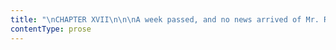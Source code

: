 ```yaml
---
title: "\nCHAPTER XVII\n\n\nA week passed, and no news arrived of Mr. Rochester: ten days, and still\nhe did not come.\_ Mrs. Fairfax said she should not be surprised if he\nwere to go straight from the Leas to London, and thence to the\nContinent, and not show his face again at Thornfield for a year to come;\nhe had not unfrequently quitted it in a manner quite as abrupt and\nunexpected.\_ When I heard this, I was beginning to feel a strange chill\nand failing at the heart.\_ I was actually permitting myself to\nexperience a sickening sense of disappointment; but rallying my wits,\nand recollecting my principles, I at once called my sensations to order;\nand it was wonderful how I got over the temporary blunder—how I cleared\nup the mistake of supposing Mr. Rochester’s movements a matter in which\nI had any cause to take a vital interest.\_ Not that I humbled myself by\na slavish notion of inferiority: on the contrary, I just said—\n\n“You have nothing to do with the master of Thornfield, further than to\nreceive the salary he gives you for teaching his protégée, and to be\ngrateful for such respectful and kind treatment as, if you do your duty,\nyou have a right to expect at his hands.\_ Be sure that is the only tie\nhe seriously acknowledges between you and him; so don’t make him the\nobject of your fine feelings, your raptures, agonies, and so forth.\_ He\nis not of your order: keep to your caste, and be too self-respecting to\nlavish the love of the whole heart, soul, and strength, where such a\ngift is not wanted and would be despised.”\n\nI went on with my day’s business tranquilly; but ever and anon vague\nsuggestions kept wandering across my brain of reasons why I should quit\nThornfield; and I kept involuntarily framing advertisements and\npondering conjectures about new situations: these thoughts I did not\nthink to check; they might germinate and bear fruit if they could.\n\nMr. Rochester had been absent upwards of a fortnight, when the post\nbrought Mrs. Fairfax a letter.\n\n“It is from the master,” said she, as she looked at the direction.\_ “Now\nI suppose we shall know whether we are to expect his return or not.”\n\nAnd while she broke the seal and perused the document, I went on taking\nmy coffee (we were at breakfast): it was hot, and I attributed to that\ncircumstance a fiery glow which suddenly rose to my face.\_ Why my hand\nshook, and why I involuntarily spilt half the contents of my cup into my\nsaucer, I did not choose to consider.\n\n“Well, I sometimes think we are too quiet; but we run a chance of being\nbusy enough now: for a little while at least,” said Mrs. Fairfax, still\nholding the note before her spectacles.\n\nEre I permitted myself to request an explanation, I tied the string of\nAdèle’s pinafore, which happened to be loose: having helped her also to\nanother bun and refilled her mug with milk, I said, nonchalantly—\n\n“Mr. Rochester is not likely to return soon, I suppose?”\n\n“Indeed he is—in three days, he says: that will be next Thursday; and\nnot alone either.\_ I don’t know how many of the fine people at the Leas\nare coming with him: he sends directions for all the best bedrooms to be\nprepared; and the library and drawing-rooms are to be cleaned out; I am\nto get more kitchen hands from the George Inn, at Millcote, and from\nwherever else I can; and the ladies will bring their maids and the\ngentlemen their valets: so we shall have a full house of it.”\_ And Mrs.\nFairfax swallowed her breakfast and hastened away to commence\noperations.\n\nThe three days were, as she had foretold, busy enough.\_ I had thought\nall the rooms at Thornfield beautifully clean and well arranged; but it\nappears I was mistaken.\_ Three women were got to help; and such\nscrubbing, such brushing, such washing of paint and beating of carpets,\nsuch taking down and putting up of pictures, such polishing of mirrors\nand lustres, such lighting of fires in bedrooms, such airing of sheets\nand feather-beds on hearths, I never beheld, either before or since.\_\nAdèle ran quite wild in the midst of it: the preparations for company\nand the prospect of their arrival, seemed to throw her into ecstasies.\_\nShe would have Sophie to look over all her “toilettes,” as she called\nfrocks; to furbish up any that were “passées,” and to air and\narrange the new.\_ For herself, she did nothing but caper about in the\nfront chambers, jump on and off the bedsteads, and lie on the mattresses\nand piled-up bolsters and pillows before the enormous fires roaring in\nthe chimneys.\_ From school duties she was exonerated: Mrs. Fairfax had\npressed me into her service, and I was all day in the storeroom, helping\n(or hindering) her and the cook; learning to make custards and\ncheese-cakes and French pastry, to truss game and garnish desert-dishes.\n\nThe party were expected to arrive on Thursday afternoon, in time for\ndinner at six.\_ During the intervening period I had no time to nurse\nchimeras; and I believe I was as active and gay as anybody—Adèle\nexcepted.\_ Still, now and then, I received a damping check to my\ncheerfulness; and was, in spite of myself, thrown back on the region of\ndoubts and portents, and dark conjectures.\_ This was when I chanced to\nsee the third-storey staircase door (which of late had always been kept\nlocked) open slowly, and give passage to the form of Grace Poole, in\nprim cap, white apron, and handkerchief; when I watched her glide along\nthe gallery, her quiet tread muffled in a list slipper; when I saw her\nlook into the bustling, topsy-turvy bedrooms,—just say a word, perhaps,\nto the charwoman about the proper way to polish a grate, or clean a\nmarble mantelpiece, or take stains from papered walls, and then pass\non.\_ She would thus descend to the kitchen once a day, eat her dinner,\nsmoke a moderate pipe on the hearth, and go back, carrying her pot of\nporter with her, for her private solace, in her own gloomy, upper\nhaunt.\_ Only one hour in the twenty-four did she pass with her\nfellow-servants below; all the rest of her time was spent in some\nlow-ceiled, oaken chamber of the second storey: there she sat and\nsewed—and probably laughed drearily to herself,—as companionless as a\nprisoner in his dungeon.\n\nThe strangest thing of all was, that not a soul in the house, except me,\nnoticed her habits, or seemed to marvel at them: no one discussed her\nposition or employment; no one pitied her solitude or isolation.\_ I\nonce, indeed, overheard part of a dialogue between Leah and one of the\ncharwomen, of which Grace formed the subject.\_ Leah had been saying\nsomething I had not caught, and the charwoman remarked—\n\n“She gets good wages, I guess?”\n\n“Yes,” said Leah; “I wish I had as good; not that mine are to complain\nof,—there’s no stinginess at Thornfield; but they’re not one fifth of\nthe sum Mrs. Poole receives.\_ And she is laying by: she goes every\nquarter to the bank at Millcote.\_ I should not wonder but she has saved\nenough to keep her independent if she liked to leave; but I suppose\nshe’s got used to the place; and then she’s not forty yet, and strong\nand able for anything.\_ It is too soon for her to give up business.”\n\n“She is a good hand, I daresay,” said the charwoman.\n\n“Ah!—she understands what she has to do,—nobody better,” rejoined Leah\nsignificantly; “and it is not every one could fill her shoes—not for all\nthe money she gets.”\n\n“That it is not!” was the reply.\_ “I wonder whether the master—”\n\nThe charwoman was going on; but here Leah turned and perceived me, and\nshe instantly gave her companion a nudge.\n\n“Doesn’t she know?” I heard the woman whisper.\n\nLeah shook her head, and the conversation was of course dropped.\_ All I\nhad gathered from it amounted to this,—that there was a mystery at\nThornfield; and that from participation in that mystery I was purposely\nexcluded.\n\nThursday came: all work had been completed the previous evening; carpets\nwere laid down, bed-hangings festooned, radiant white counterpanes\nspread, toilet tables arranged, furniture rubbed, flowers piled in\nvases: both chambers and saloons looked as fresh and bright as hands\ncould make them.\_ The hall, too, was scoured; and the great carved\nclock, as well as the steps and banisters of the staircase, were\npolished to the brightness of glass; in the dining-room, the sideboard\nflashed resplendent with plate; in the drawing-room and boudoir, vases\nof exotics bloomed on all sides.\n\nAfternoon arrived: Mrs. Fairfax assumed her best black satin gown, her\ngloves, and her gold watch; for it was her part to receive the\ncompany,—to conduct the ladies to their rooms, &c.\_ Adèle, too, would be\ndressed: though I thought she had little chance of being introduced to\nthe party that day at least.\_ However, to please her, I allowed Sophie\nto apparel her in one of her short, full muslin frocks.\_ For myself, I\nhad no need to make any change; I should not be called upon to quit my\nsanctum of the schoolroom; for a sanctum it was now become to me,—“a\nvery pleasant refuge in time of trouble.”\n\nIt had been a mild, serene spring day—one of those days which, towards\nthe end of March or the beginning of April, rise shining over the earth\nas heralds of summer.\_ It was drawing to an end now; but the evening was\neven warm, and I sat at work in the schoolroom with the window open.\n\n“It gets late,” said Mrs. Fairfax, entering in rustling state.\_ “I am\nglad I ordered dinner an hour after the time Mr. Rochester mentioned;\nfor it is past six now.\_ I have sent John down to the gates to see if\nthere is anything on the road: one can see a long way from thence in the\ndirection of Millcote.”\_ She went to the window.\_ “Here he is!” said\nshe.\_ “Well, John” (leaning out), “any news?”\n\n“They’re coming, ma’am,” was the answer.\_ “They’ll be here in ten\nminutes.”\n\nAdèle flew to the window.\_ I followed, taking care to stand on one side,\nso that, screened by the curtain, I could see without being seen.\n\nThe ten minutes John had given seemed very long, but at last wheels were\nheard; four equestrians galloped up the drive, and after them came two\nopen carriages.\_ Fluttering veils and waving plumes filled the vehicles;\ntwo of the cavaliers were young, dashing-looking gentlemen; the third\nwas Mr. Rochester, on his black horse, Mesrour, Pilot bounding before\nhim; at his side rode a lady, and he and she were the first of the\nparty.\_ Her purple riding-habit almost swept the ground, her veil\nstreamed long on the breeze; mingling with its transparent folds, and\ngleaming through them, shone rich raven ringlets.\n\n“Miss Ingram!” exclaimed Mrs. Fairfax, and away she hurried to her post\nbelow.\n\nThe cavalcade, following the sweep of the drive, quickly turned the\nangle of the house, and I lost sight of it.\_ Adèle now petitioned to go\ndown; but I took her on my knee, and gave her to understand that she\nmust not on any account think of venturing in sight of the ladies,\neither now or at any other time, unless expressly sent for: that Mr.\nRochester would be very angry, &c.\_ “Some natural tears she shed” on\nbeing told this; but as I began to look very grave, she consented at\nlast to wipe them.\n\nA joyous stir was now audible in the hall: gentlemen’s deep tones and\nladies’ silvery accents blent harmoniously together, and distinguishable\nabove all, though not loud, was the sonorous voice of the master of\nThornfield Hall, welcoming his fair and gallant guests under its roof.\_\nThen light steps ascended the stairs; and there was a tripping through\nthe gallery, and soft cheerful laughs, and opening and closing doors,\nand, for a time, a hush.\n\n“Elles changent de toilettes,” said Adèle; who, listening attentively,\nhad followed every movement; and she sighed.\n\n“Chez maman,” said she, “quand il y avait du monde, je le suivais\npartout, au salon et à leurs chambres; souvent je regardais les femmes\nde chambre coiffer et habiller les dames, et c’était si amusant: comme\ncela on apprend.”\n\n“Don’t you feel hungry, Adèle?”\n\n“Mais oui, mademoiselle: voilà cinq ou six heures que nous n’avons pas\nmangé.”\n\n“Well now, while the ladies are in their rooms, I will venture down and\nget you something to eat.”\n\nAnd issuing from my asylum with precaution, I sought a back-stairs which\nconducted directly to the kitchen.\_ All in that region was fire and\ncommotion; the soup and fish were in the last stage of projection, and\nthe cook hung over her crucibles in a frame of mind and body threatening\nspontaneous combustion.\_ In the servants’ hall two coachmen and three\ngentlemen’s gentlemen stood or sat round the fire; the abigails, I\nsuppose, were upstairs with their mistresses; the new servants, that had\nbeen hired from Millcote, were bustling about everywhere.\_ Threading\nthis chaos, I at last reached the larder; there I took possession of a\ncold chicken, a roll of bread, some tarts, a plate or two and a knife\nand fork: with this booty I made a hasty retreat.\_ I had regained the\ngallery, and was just shutting the back-door behind me, when an\naccelerated hum warned me that the ladies were about to issue from their\nchambers.\_ I could not proceed to the schoolroom without passing some of\ntheir doors, and running the risk of being surprised with my cargo of\nvictualage; so I stood still at this end, which, being windowless, was\ndark: quite dark now, for the sun was set and twilight gathering.\n\nPresently the chambers gave up their fair tenants one after another:\neach came out gaily and airily, with dress that gleamed lustrous through\nthe dusk.\_ For a moment they stood grouped together at the other\nextremity of the gallery, conversing in a key of sweet subdued vivacity:\nthey then descended the staircase almost as noiselessly as a bright mist\nrolls down a hill.\_ Their collective appearance had left on me an\nimpression of high-born elegance, such as I had never before received.\n\nI found Adèle peeping through the schoolroom door, which she held ajar.\_\n“What beautiful ladies!” cried she in English.\_ “Oh, I wish I might go\nto them!\_ Do you think Mr. Rochester will send for us by-and-bye, after\ndinner?”\n\n“No, indeed, I don’t; Mr. Rochester has something else to think about.\_\nNever mind the ladies to-night; perhaps you will see them to-morrow:\nhere is your dinner.”\n\nShe was really hungry, so the chicken and tarts served to divert her\nattention for a time.\_ It was well I secured this forage, or both she,\nI, and Sophie, to whom I conveyed a share of our repast, would have run\na chance of getting no dinner at all: every one downstairs was too much\nengaged to think of us.\_ The dessert was not carried out till after nine\nand at ten footmen were still running to and fro with trays and\ncoffee-cups.\_ I allowed Adèle to sit up much later than usual; for she\ndeclared she could not possibly go to sleep while the doors kept opening\nand shutting below, and people bustling about.\_ Besides, she added, a\nmessage might possibly come from Mr. Rochester when she was undressed;\n“et alors quel dommage!”\n\nI told her stories as long as she would listen to them; and then for a\nchange I took her out into the gallery.\_ The hall lamp was now lit, and\nit amused her to look over the balustrade and watch the servants passing\nbackwards and forwards.\_ When the evening was far advanced, a sound of\nmusic issued from the drawing-room, whither the piano had been removed;\nAdèle and I sat down on the top step of the stairs to listen.\_ Presently\na voice blent with the rich tones of the instrument; it was a lady who\nsang, and very sweet her notes were.\_ The solo over, a duet followed,\nand then a glee: a joyous conversational murmur filled up the\nintervals.\_ I listened long: suddenly I discovered that my ear was\nwholly intent on analysing the mingled sounds, and trying to\ndiscriminate amidst the confusion of accents those of Mr. Rochester; and\nwhen it caught them, which it soon did, it found a further task in\nframing the tones, rendered by distance inarticulate, into words.\n\nThe clock struck eleven.\_ I looked at Adèle, whose head leant against my\nshoulder; her eyes were waxing heavy, so I took her up in my arms and\ncarried her off to bed.\_ It was near one before the gentlemen and ladies\nsought their chambers.\n\nThe next day was as fine as its predecessor: it was devoted by the party\nto an excursion to some site in the neighbourhood.\_ They set out early\nin the forenoon, some on horseback, the rest in carriages; I witnessed\nboth the departure and the return.\_ Miss Ingram, as before, was the only\nlady equestrian; and, as before, Mr. Rochester galloped at her side; the\ntwo rode a little apart from the rest.\_ I pointed out this circumstance\nto Mrs. Fairfax, who was standing at the window with me—\n\n“You said it was not likely they should think of being married,” said I,\n“but you see Mr. Rochester evidently prefers her to any of the other\nladies.”\n\n“Yes, I daresay: no doubt he admires her.”\n\n“And she him,” I added; “look how she leans her head towards him as if\nshe were conversing confidentially; I wish I could see her face; I have\nnever had a glimpse of it yet.”\n\n“You will see her this evening,” answered Mrs. Fairfax.\_ “I happened to\nremark to Mr. Rochester how much Adèle wished to be introduced to the\nladies, and he said: ‘Oh! let her come into the drawing-room after\ndinner; and request Miss Eyre to accompany her.’”\n\n“Yes; he said that from mere politeness: I need not go, I am sure,” I\nanswered.\n\n“Well, I observed to him that as you were unused to company, I did not\nthink you would like appearing before so gay a party—all strangers; and\nhe replied, in his quick way—‘Nonsense!\_ If she objects, tell her it is\nmy particular wish; and if she resists, say I shall come and fetch her\nin case of contumacy.’”\n\n“I will not give him that trouble,” I answered.\_ “I will go, if no\nbetter may be; but I don’t like it.\_ Shall you be there, Mrs. Fairfax?”\n\n“No; I pleaded off, and he admitted my plea.\_ I’ll tell you how to\nmanage so as to avoid the embarrassment of making a formal entrance,\nwhich is the most disagreeable part of the business.\_ You must go into\nthe drawing-room while it is empty, before the ladies leave the\ndinner-table; choose your seat in any quiet nook you like; you need not\nstay long after the gentlemen come in, unless you please: just let Mr.\nRochester see you are there and then slip away—nobody will notice you.”\n\n“Will these people remain long, do you think?”\n\n“Perhaps two or three weeks, certainly not more.\_ After the Easter\nrecess, Sir George Lynn, who was lately elected member for Millcote,\nwill have to go up to town and take his seat; I daresay Mr. Rochester\nwill accompany him: it surprises me that he has already made so\nprotracted a stay at Thornfield.”\n\nIt was with some trepidation that I perceived the hour approach when I\nwas to repair with my charge to the drawing-room.\_ Adèle had been in a\nstate of ecstasy all day, after hearing she was to be presented to the\nladies in the evening; and it was not till Sophie commenced the\noperation of dressing her that she sobered down.\_ Then the importance of\nthe process quickly steadied her, and by the time she had her curls\narranged in well-smoothed, drooping clusters, her pink satin frock put\non, her long sash tied, and her lace mittens adjusted, she looked as\ngrave as any judge.\_ No need to warn her not to disarrange her attire:\nwhen she was dressed, she sat demurely down in her little chair, taking\ncare previously to lift up the satin skirt for fear she should crease\nit, and assured me she would not stir thence till I was ready.\_ This I\nquickly was: my best dress (the silver-grey one, purchased for Miss\nTemple’s wedding, and never worn since) was soon put on; my hair was\nsoon smoothed; my sole ornament, the pearl brooch, soon assumed.\_ We\ndescended.\n\nFortunately there was another entrance to the drawing-room than that\nthrough the saloon where they were all seated at dinner.\_ We found the\napartment vacant; a large fire burning silently on the marble hearth,\nand wax candles shining in bright solitude, amid the exquisite flowers\nwith which the tables were adorned.\_ The crimson curtain hung before the\narch: slight as was the separation this drapery formed from the party in\nthe adjoining saloon, they spoke in so low a key that nothing of their\nconversation could be distinguished beyond a soothing murmur.\n\nAdèle, who appeared to be still under the influence of a most\nsolemnising impression, sat down, without a word, on the footstool I\npointed out to her.\_ I retired to a window-seat, and taking a book from\na table near, endeavoured to read.\_ Adèle brought her stool to my feet;\nere long she touched my knee.\n\n“What is it, Adèle?”\n\n“Est-ce que je ne puis pas prendrie une seule de ces fleurs magnifiques,\nmademoiselle?\_ Seulement pour completer ma toilette.”\n\n“You think too much of your ‘toilette,’ Adèle: but you may have a\nflower.”\_ And I took a rose from a vase and fastened it in her sash.\_\nShe sighed a sigh of ineffable satisfaction, as if her cup of happiness\nwere now full.\_ I turned my face away to conceal a smile I could not\nsuppress: there was something ludicrous as well as painful in the little\nParisienne’s earnest and innate devotion to matters of dress.\n\nA soft sound of rising now became audible; the curtain was swept back\nfrom the arch; through it appeared the dining-room, with its lit lustre\npouring down light on the silver and glass of a magnificent\ndessert-service covering a long table; a band of ladies stood in the\nopening; they entered, and the curtain fell behind them.\n\nThere were but eight; yet, somehow, as they flocked in, they gave the\nimpression of a much larger number.\_ Some of them were very tall; many\nwere dressed in white; and all had a sweeping amplitude of array that\nseemed to magnify their persons as a mist magnifies the moon.\_ I rose\nand curtseyed to them: one or two bent their heads in return, the others\nonly stared at me.\n\nThey dispersed about the room, reminding me, by the lightness and\nbuoyancy of their movements, of a flock of white plumy birds.\_ Some of\nthem threw themselves in half-reclining positions on the sofas and\nottomans: some bent over the tables and examined the flowers and books:\nthe rest gathered in a group round the fire: all talked in a low but\nclear tone which seemed habitual to them.\_ I knew their names\nafterwards, and may as well mention them now.\n\nFirst, there was Mrs. Eshton and two of her daughters.\_ She had\nevidently been a handsome woman, and was well preserved still.\_ Of her\ndaughters, the eldest, Amy, was rather little: naive, and child-like in\nface and manner, and piquant in form; her white muslin dress and blue\nsash became her well.\_ The second, Louisa, was taller and more elegant\nin figure; with a very pretty face, of that order the French term\nminois chiffoné: both sisters were fair as lilies.\n\nLady Lynn was a large and stout personage of about forty, very erect,\nvery haughty-looking, richly dressed in a satin robe of changeful sheen:\nher dark hair shone glossily under the shade of an azure plume, and\nwithin the circlet of a band of gems.\n\nMrs. Colonel Dent was less showy; but, I thought, more lady-like.\_ She\nhad a slight figure, a pale, gentle face, and fair hair.\_ Her black\nsatin dress, her scarf of rich foreign lace, and her pearl ornaments,\npleased me better than the rainbow radiance of the titled dame.\n\nBut the three most distinguished—partly, perhaps, because the tallest\nfigures of the band—were the Dowager Lady Ingram and her daughters,\nBlanche and Mary.\_ They were all three of the loftiest stature of\nwomen.\_ The Dowager might be between forty and fifty: her shape was\nstill fine; her hair (by candle-light at least) still black; her teeth,\ntoo, were still apparently perfect.\_ Most people would have termed her a\nsplendid woman of her age: and so she was, no doubt, physically\nspeaking; but then there was an expression of almost insupportable\nhaughtiness in her bearing and countenance.\_ She had Roman features and\na double chin, disappearing into a throat like a pillar: these features\nappeared to me not only inflated and darkened, but even furrowed with\npride; and the chin was sustained by the same principle, in a position\nof almost preternatural erectness.\_ She had, likewise, a fierce and a\nhard eye: it reminded me of Mrs. Reed’s; she mouthed her words in\nspeaking; her voice was deep, its inflections very pompous, very\ndogmatical,—very intolerable, in short.\_ A crimson velvet robe, and a\nshawl turban of some gold-wrought Indian fabric, invested her (I suppose\nshe thought) with a truly imperial dignity.\n\nBlanche and Mary were of equal stature,—straight and tall as poplars.\_\nMary was too slim for her height, but Blanche was moulded like a Dian.\_\nI regarded her, of course, with special interest.\_ First, I wished to\nsee whether her appearance accorded with Mrs. Fairfax’s description;\nsecondly, whether it at all resembled the fancy miniature I had painted\nof her; and thirdly—it will out!—whether it were such as I should fancy\nlikely to suit Mr. Rochester’s taste.\n\nAs far as person went, she answered point for point, both to my picture\nand Mrs. Fairfax’s description.\_ The noble bust, the sloping shoulders,\nthe graceful neck, the dark eyes and black ringlets were all there;—but\nher face?\_ Her face was like her mother’s; a youthful unfurrowed\nlikeness: the same low brow, the same high features, the same pride.\_ It\nwas not, however, so saturnine a pride! she laughed continually; her\nlaugh was satirical, and so was the habitual expression of her arched\nand haughty lip.\n\nGenius is said to be self-conscious.\_ I cannot tell whether Miss Ingram\nwas a genius, but she was self-conscious—remarkably self-conscious\nindeed.\_ She entered into a discourse on botany with the gentle Mrs.\nDent.\_ It seemed Mrs. Dent had not studied that science: though, as she\nsaid, she liked flowers, “especially wild ones;” Miss Ingram had, and\nshe ran over its vocabulary with an air.\_ I presently perceived she was\n(what is vernacularly termed) trailing Mrs. Dent; that is, playing on\nher ignorance—her trail might be clever, but it was decidedly not\ngood-natured.\_ She played: her execution was brilliant; she sang: her\nvoice was fine; she talked French apart to her mamma; and she talked it\nwell, with fluency and with a good accent.\n\nMary had a milder and more open countenance than Blanche; softer\nfeatures too, and a skin some shades fairer (Miss Ingram was dark as a\nSpaniard)—but Mary was deficient in life: her face lacked expression,\nher eye lustre; she had nothing to say, and having once taken her seat,\nremained fixed like a statue in its niche.\_ The sisters were both\nattired in spotless white.\n\nAnd did I now think Miss Ingram such a choice as Mr. Rochester would be\nlikely to make?\_ I could not tell—I did not know his taste in female\nbeauty.\_ If he liked the majestic, she was the very type of majesty:\nthen she was accomplished, sprightly.\_ Most gentlemen would admire her,\nI thought; and that he did admire her, I already seemed to have\nobtained proof: to remove the last shade of doubt, it remained but to\nsee them together.\n\nYou are not to suppose, reader, that Adèle has all this time been\nsitting motionless on the stool at my feet: no; when the ladies entered,\nshe rose, advanced to meet them, made a stately reverence, and said with\ngravity—\n\n“Bon jour, mesdames.”\n\nAnd Miss Ingram had looked down at her with a mocking air, and\nexclaimed, “Oh, what a little puppet!”\n\nLady Lynn had remarked, “It is Mr. Rochester’s ward, I suppose—the\nlittle French girl he was speaking of.”\n\nMrs. Dent had kindly taken her hand, and given her a kiss.\n\nAmy and Louisa Eshton had cried out simultaneously—“What a love of a\nchild!”\n\nAnd then they had called her to a sofa, where she now sat, ensconced\nbetween them, chattering alternately in French and broken English;\nabsorbing not only the young ladies’ attention, but that of Mrs. Eshton\nand Lady Lynn, and getting spoilt to her heart’s content.\n\nAt last coffee is brought in, and the gentlemen are summoned.\_ I sit in\nthe shade—if any shade there be in this brilliantly-lit apartment; the\nwindow-curtain half hides me.\_ Again the arch yawns; they come.\_ The\ncollective appearance of the gentlemen, like that of the ladies, is very\nimposing: they are all costumed in black; most of them are tall, some\nyoung.\_ Henry and Frederick Lynn are very dashing sparks indeed; and\nColonel Dent is a fine soldierly man.\_ Mr. Eshton, the magistrate of the\ndistrict, is gentleman-like: his hair is quite white, his eyebrows and\nwhiskers still dark, which gives him something of the appearance of a\n“père noble de théâtre.”\_ Lord Ingram, like his sisters, is very tall;\nlike them, also, he is handsome; but he shares Mary’s apathetic and\nlistless look: he seems to have more length of limb than vivacity of\nblood or vigour of brain.\n\nAnd where is Mr. Rochester?\n\nHe comes in last: I am not looking at the arch, yet I see him enter.\_ I\ntry to concentrate my attention on those netting-needles, on the meshes\nof the purse I am forming—I wish to think only of the work I have in my\nhands, to see only the silver beads and silk threads that lie in my lap;\nwhereas, I distinctly behold his figure, and I inevitably recall the\nmoment when I last saw it; just after I had rendered him, what he\ndeemed, an essential service, and he, holding my hand, and looking down\non my face, surveyed me with eyes that revealed a heart full and eager\nto overflow; in whose emotions I had a part.\_ How near had I approached\nhim at that moment!\_ What had occurred since, calculated to change his\nand my relative positions?\_ Yet now, how distant, how far estranged we\nwere!\_ So far estranged, that I did not expect him to come and speak to\nme.\_ I did not wonder, when, without looking at me, he took a seat at\nthe other side of the room, and began conversing with some of the\nladies.\n\nNo sooner did I see that his attention was riveted on them, and that I\nmight gaze without being observed, than my eyes were drawn involuntarily\nto his face; I could not keep their lids under control: they would rise,\nand the irids would fix on him.\_ I looked, and had an acute pleasure in\nlooking,—a precious yet poignant pleasure; pure gold, with a steely\npoint of agony: a pleasure like what the thirst-perishing man might feel\nwho knows the well to which he has crept is poisoned, yet stoops and\ndrinks divine draughts nevertheless.\n\nMost true is it that “beauty is in the eye of the gazer.”\_ My master’s\ncolourless, olive face, square, massive brow, broad and jetty eyebrows,\ndeep eyes, strong features, firm, grim mouth,—all energy, decision,\nwill,—were not beautiful, according to rule; but they were more than\nbeautiful to me; they were full of an interest, an influence that quite\nmastered me,—that took my feelings from my own power and fettered them\nin his.\_ I had not intended to love him; the reader knows I had wrought\nhard to extirpate from my soul the germs of love there detected; and\nnow, at the first renewed view of him, they spontaneously arrived, green\nand strong!\_ He made me love him without looking at me.\n\nI compared him with his guests.\_ What was the gallant grace of the\nLynns, the languid elegance of Lord Ingram,—even the military\ndistinction of Colonel Dent, contrasted with his look of native pith and\ngenuine power?\_ I had no sympathy in their appearance, their expression:\nyet I could imagine that most observers would call them attractive,\nhandsome, imposing; while they would pronounce Mr. Rochester at once\nharsh-featured and melancholy-looking.\_ I saw them smile, laugh—it was\nnothing; the light of the candles had as much soul in it as their smile;\nthe tinkle of the bell as much significance as their laugh.\_ I saw Mr.\nRochester smile:—his stern features softened; his eye grew both\nbrilliant and gentle, its ray both searching and sweet.\_ He was talking,\nat the moment, to Louisa and Amy Eshton.\_ I wondered to see them receive\nwith calm that look which seemed to me so penetrating: I expected their\neyes to fall, their colour to rise under it; yet I was glad when I found\nthey were in no sense moved.\_ “He is not to them what he is to me,” I\nthought: “he is not of their kind.\_ I believe he is of mine;—I am sure\nhe is—I feel akin to him—I understand the language of his countenance\nand movements: though rank and wealth sever us widely, I have something\nin my brain and heart, in my blood and nerves, that assimilates me\nmentally to him.\_ Did I say, a few days since, that I had nothing to do\nwith him but to receive my salary at his hands?\_ Did I forbid myself to\nthink of him in any other light than as a paymaster?\_ Blasphemy against\nnature!\_ Every good, true, vigorous feeling I have gathers impulsively\nround him.\_ I know I must conceal my sentiments: I must smother hope; I\nmust remember that he cannot care much for me.\_ For when I say that I am\nof his kind, I do not mean that I have his force to influence, and his\nspell to attract; I mean only that I have certain tastes and feelings in\ncommon with him.\_ I must, then, repeat continually that we are for ever\nsundered:—and yet, while I breathe and think, I must love him.”\n\nCoffee is handed.\_ The ladies, since the gentlemen entered, have become\nlively as larks; conversation waxes brisk and merry.\_ Colonel Dent and\nMr. Eshton argue on politics; their wives listen.\_ The two proud\ndowagers, Lady Lynn and Lady Ingram, confabulate together.\_ Sir\nGeorge—whom, by-the-bye, I have forgotten to describe,—a very big, and\nvery fresh-looking country gentleman, stands before their sofa,\ncoffee-cup in hand, and occasionally puts in a word.\_ Mr. Frederick Lynn\nhas taken a seat beside Mary Ingram, and is showing her the engravings\nof a splendid volume: she looks, smiles now and then, but apparently\nsays little.\_ The tall and phlegmatic Lord Ingram leans with folded arms\non the chair-back of the little and lively Amy Eshton; she glances up at\nhim, and chatters like a wren: she likes him better than she does Mr.\nRochester.\_ Henry Lynn has taken possession of an ottoman at the feet of\nLouisa: Adèle shares it with him: he is trying to talk French with her,\nand Louisa laughs at his blunders.\_ With whom will Blanche Ingram pair?\_\nShe is standing alone at the table, bending gracefully over an album.\_\nShe seems waiting to be sought; but she will not wait too long: she\nherself selects a mate.\n\nMr. Rochester, having quitted the Eshtons, stands on the hearth as\nsolitary as she stands by the table: she confronts him, taking her\nstation on the opposite side of the mantelpiece.\n\n“Mr. Rochester, I thought you were not fond of children?”\n\n“Nor am I.”\n\n“Then, what induced you to take charge of such a little doll as that?”\n(pointing to Adèle).\_ “Where did you pick her up?”\n\n“I did not pick her up; she was left on my hands.”\n\n“You should have sent her to school.”\n\n“I could not afford it: schools are so dear.”\n\n“Why, I suppose you have a governess for her: I saw a person with her\njust now—is she gone?\_ Oh, no! there she is still, behind the\nwindow-curtain.\_ You pay her, of course; I should think it quite as\nexpensive,—more so; for you have them both to keep in addition.”\n\nI feared—or should I say, hoped?—the allusion to me would make Mr.\nRochester glance my way; and I involuntarily shrank farther into the\nshade: but he never turned his eyes.\n\n“I have not considered the subject,” said he indifferently, looking\nstraight before him.\n\n“No, you men never do consider economy and common sense.\_ You should\nhear mama on the chapter of governesses: Mary and I have had, I should\nthink, a dozen at least in our day; half of them detestable and the rest\nridiculous, and all incubi—were they not, mama?”\n\n“Did you speak, my own?”\n\nThe young lady thus claimed as the dowager’s special property,\nreiterated her question with an explanation.\n\n“My dearest, don’t mention governesses; the word makes me nervous.\_ I\nhave suffered a martyrdom from their incompetency and caprice.\_ I thank\nHeaven I have now done with them!”\n\nMrs. Dent here bent over to the pious lady and whispered something in\nher ear; I suppose, from the answer elicited, it was a reminder that one\nof the anathematised race was present.\n\n“Tant pis!” said her Ladyship, “I hope it may do her good!”\_ Then, in a\nlower tone, but still loud enough for me to hear, “I noticed her; I am a\njudge of physiognomy, and in hers I see all the faults of her class.”\n\n“What are they, madam?” inquired Mr. Rochester aloud.\n\n“I will tell you in your private ear,” replied she, wagging her turban\nthree times with portentous significancy.\n\n“But my curiosity will be past its appetite; it craves food now.”\n\n“Ask Blanche; she is nearer you than I.”\n\n“Oh, don’t refer him to me, mama!\_ I have just one word to say of the\nwhole tribe; they are a nuisance.\_ Not that I ever suffered much from\nthem; I took care to turn the tables.\_ What tricks Theodore and I used\nto play on our Miss Wilsons, and Mrs. Greys, and Madame Jouberts!\_ Mary\nwas always too sleepy to join in a plot with spirit.\_ The best fun was\nwith Madame Joubert: Miss Wilson was a poor sickly thing, lachrymose and\nlow-spirited, not worth the trouble of vanquishing, in short; and Mrs.\nGrey was coarse and insensible; no blow took effect on her.\_ But poor\nMadame Joubert!\_ I see her yet in her raging passions, when we had\ndriven her to extremities—spilt our tea, crumbled our bread and butter,\ntossed our books up to the ceiling, and played a charivari with the\nruler and desk, the fender and fire-irons.\_ Theodore, do you remember\nthose merry days?”\n\n“Yaas, to be sure I do,” drawled Lord Ingram; “and the poor old stick\nused to cry out ‘Oh you villains childs!’—and then we sermonised her on\nthe presumption of attempting to teach such clever blades as we were,\nwhen she was herself so ignorant.”\n\n“We did; and, Tedo, you know, I helped you in prosecuting (or\npersecuting) your tutor, whey-faced Mr. Vining—the parson in the pip, as\nwe used to call him.\_ He and Miss Wilson took the liberty of falling in\nlove with each other—at least Tedo and I thought so; we surprised sundry\ntender glances and sighs which we interpreted as tokens of ‘la belle\npassion,’ and I promise you the public soon had the benefit of our\ndiscovery; we employed it as a sort of lever to hoist our dead-weights\nfrom the house.\_ Dear mama, there, as soon as she got an inkling of the\nbusiness, found out that it was of an immoral tendency.\_ Did you not, my\nlady-mother?”\n\n“Certainly, my best.\_ And I was quite right: depend on that: there are a\nthousand reasons why liaisons between governesses and tutors should\nnever be tolerated a moment in any well-regulated house; firstly—”\n\n“Oh, gracious, mama!\_ Spare us the enumeration!\_ Au reste, we all\nknow them: danger of bad example to innocence of childhood; distractions\nand consequent neglect of duty on the part of the attached—mutual\nalliance and reliance; confidence thence resulting—insolence\naccompanying—mutiny and general blow-up.\_ Am I right, Baroness Ingram,\nof Ingram Park?”\n\n“My lily-flower, you are right now, as always.”\n\n“Then no more need be said: change the subject.”\n\nAmy Eshton, not hearing or not heeding this dictum, joined in with her\nsoft, infantine tone: “Louisa and I used to quiz our governess too; but\nshe was such a good creature, she would bear anything: nothing put her\nout.\_ She was never cross with us; was she, Louisa?”\n\n“No, never: we might do what we pleased; ransack her desk and her\nworkbox, and turn her drawers inside out; and she was so good-natured,\nshe would give us anything we asked for.”\n\n“I suppose, now,” said Miss Ingram, curling her lip sarcastically, “we\nshall have an abstract of the memoirs of all the governesses extant: in\norder to avert such a visitation, I again move the introduction of a new\ntopic.\_ Mr. Rochester, do you second my motion?”\n\n“Madam, I support you on this point, as on every other.”\n\n“Then on me be the onus of bringing it forward.\_ Signior Eduardo, are\nyou in voice to-night?”\n\n“Donna Bianca, if you command it, I will be.”\n\n“Then, signior, I lay on you my sovereign behest to furbish up your\nlungs and other vocal organs, as they will be wanted on my royal\nservice.”\n\n“Who would not be the Rizzio of so divine a Mary?”\n\n“A fig for Rizzio!” cried she, tossing her head with all its curls, as\nshe moved to the piano.\_ “It is my opinion the fiddler David must have\nbeen an insipid sort of fellow; I like black Bothwell better: to my mind\na man is nothing without a spice of the devil in him; and history may\nsay what it will of James Hepburn, but I have a notion, he was just the\nsort of wild, fierce, bandit hero whom I could have consented to gift\nwith my hand.”\n\n“Gentlemen, you hear!\_ Now which of you most resembles Bothwell?” cried\nMr. Rochester.\n\n“I should say the preference lies with you,” responded Colonel Dent.\n\n“On my honour, I am much obliged to you,” was the reply.\n\nMiss Ingram, who had now seated herself with proud grace at the piano,\nspreading out her snowy robes in queenly amplitude, commenced a\nbrilliant prelude; talking meantime.\_ She appeared to be on her high\nhorse to-night; both her words and her air seemed intended to excite not\nonly the admiration, but the amazement of her auditors: she was\nevidently bent on striking them as something very dashing and daring\nindeed.\n\n“Oh, I am so sick of the young men of the present day!” exclaimed she,\nrattling away at the instrument.\_ “Poor, puny things, not fit to stir a\nstep beyond papa’s park gates: nor to go even so far without mama’s\npermission and guardianship!\_ Creatures so absorbed in care about their\npretty faces, and their white hands, and their small feet; as if a man\nhad anything to do with beauty!\_ As if loveliness were not the special\nprerogative of woman—her legitimate appanage and heritage!\_ I grant an\nugly woman is a blot on the fair face of creation; but as to the\ngentlemen, let them be solicitous to possess only strength and\nvalour: let their motto be:—Hunt, shoot, and fight: the rest is not\nworth a fillip.\_ Such should be my device, were I a man.”\n\n“Whenever I marry,” she continued after a pause which none interrupted,\n“I am resolved my husband shall not be a rival, but a foil to me.\_ I\nwill suffer no competitor near the throne; I shall exact an undivided\nhomage: his devotions shall not be shared between me and the shape he\nsees in his mirror.\_ Mr. Rochester, now sing, and I will play for you.”\n\n“I am all obedience,” was the response.\n\n“Here then is a Corsair-song.\_ Know that I doat on Corsairs; and for\nthat reason, sing it con spirito.”\n\n“Commands from Miss Ingram’s lips would put spirit into a mug of milk\nand water.”\n\n“Take care, then: if you don’t please me, I will shame you by showing\nhow such things should be done.”\n\n“That is offering a premium on incapacity: I shall now endeavour to\nfail.”\n\n“Gardez-vous en bien!\_ If you err wilfully, I shall devise a\nproportionate punishment.”\n\n“Miss Ingram ought to be clement, for she has it in her power to inflict\na chastisement beyond mortal endurance.”\n\n“Ha! explain!” commanded the lady.\n\n“Pardon me, madam: no need of explanation; your own fine sense must\ninform you that one of your frowns would be a sufficient substitute for\ncapital punishment.”\n\n“Sing!” said she, and again touching the piano, she commenced an\naccompaniment in spirited style.\n\n“Now is my time to slip away,” thought I: but the tones that then\nsevered the air arrested me.\_ Mrs. Fairfax had said Mr. Rochester\npossessed a fine voice: he did—a mellow, powerful bass, into which he\nthrew his own feeling, his own force; finding a way through the ear to\nthe heart, and there waking sensation strangely.\_ I waited till the last\ndeep and full vibration had expired—till the tide of talk, checked an\ninstant, had resumed its flow; I then quitted my sheltered corner and\nmade my exit by the side-door, which was fortunately near.\_ Thence a\nnarrow passage led into the hall: in crossing it, I perceived my sandal\nwas loose; I stopped to tie it, kneeling down for that purpose on the\nmat at the foot of the staircase.\_ I heard the dining-room door unclose;\na gentleman came out; rising hastily, I stood face to face with him: it\nwas Mr. Rochester.\n\n“How do you do?” he asked.\n\n“I am very well, sir.”\n\n“Why did you not come and speak to me in the room?”\n\nI thought I might have retorted the question on him who put it: but I\nwould not take that freedom.\_ I answered—\n\n“I did not wish to disturb you, as you seemed engaged, sir.”\n\n“What have you been doing during my absence?”\n\n“Nothing particular; teaching Adèle as usual.”\n\n“And getting a good deal paler than you were—as I saw at first sight.\_\nWhat is the matter?”\n\n“Nothing at all, sir.”\n\n“Did you take any cold that night you half drowned me?”\n\n“Not the least.”\n\n“Return to the drawing-room: you are deserting too early.”\n\n“I am tired, sir.”\n\nHe looked at me for a minute.\n\n“And a little depressed,” he said.\_ “What about?\_ Tell me.”\n\n“Nothing—nothing, sir.\_ I am not depressed.”\n\n“But I affirm that you are: so much depressed that a few more words\nwould bring tears to your eyes—indeed, they are there now, shining and\nswimming; and a bead has slipped from the lash and fallen on to the\nflag.\_ If I had time, and was not in mortal dread of some prating prig\nof a servant passing, I would know what all this means.\_ Well, to-night\nI excuse you; but understand that so long as my visitors stay, I expect\nyou to appear in the drawing-room every evening; it is my wish; don’t\nneglect it.\_ Now go, and send Sophie for Adèle.\_ Good-night, my—”\_ He\nstopped, bit his lip, and abruptly left me.\n"
contentType: prose
---
```



